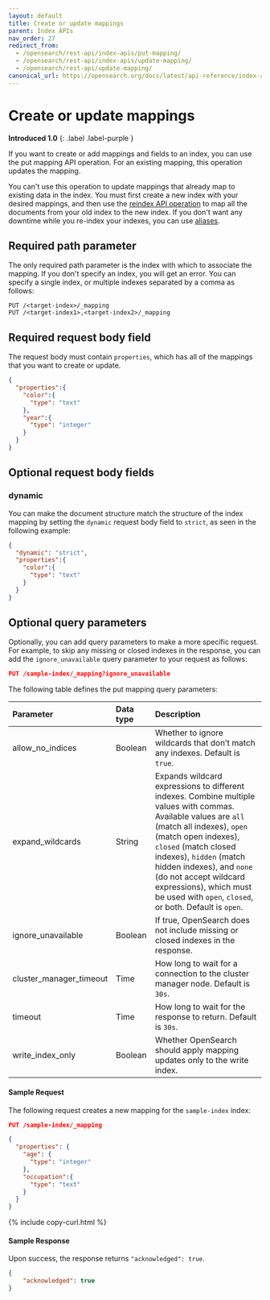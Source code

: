```yaml
---
layout: default
title: Create or update mappings
parent: Index APIs
nav_order: 27
redirect_from:
  - /opensearch/rest-api/index-apis/put-mapping/
  - /opensearch/rest-api/index-apis/update-mapping/
  - /opensearch/rest-api/update-mapping/
canonical_url: https://opensearch.org/docs/latest/api-reference/index-apis/put-mapping/
---
```


# Create or update mappings
**Introduced 1.0**
{: .label .label-purple }

If you want to create or add mappings and fields to an index, you can use the put mapping API operation. For an existing mapping, this operation updates the mapping.

You can't use this operation to update mappings that already map to existing data in the index. You must first create a new index with your desired mappings, and then use the [reindex API operation]({{site.url}}{{site.baseurl}}/opensearch/reindex-data) to map all the documents from your old index to the new index. If you don't want any downtime while you re-index your indexes, you can use [aliases]({{site.url}}{{site.baseurl}}/opensearch/index-alias).


## Required path parameter

The only required path parameter is the index with which to associate the mapping. If you don't specify an index, you will get an error. You can specify a single index, or multiple indexes separated by a comma as follows:

```
PUT /<target-index>/_mapping
PUT /<target-index1>,<target-index2>/_mapping
```

## Required request body field

The request body must contain `properties`, which has all of the mappings that you want to create or update.

```json
{
  "properties":{
    "color":{
      "type": "text"
    },
    "year":{
      "type": "integer"
    }
  }
}
```

## Optional request body fields

### dynamic

You can make the document structure match the structure of the index mapping by setting the `dynamic` request body field to `strict`, as seen in the following example:

```json
{
  "dynamic": "strict",
  "properties":{
    "color":{
      "type": "text"
    }
  }
}
```

## Optional query parameters

Optionally, you can add query parameters to make a more specific request. For example, to skip any missing or closed indexes in the response, you can add the `ignore_unavailable` query parameter to your request as follows:

```json
PUT /sample-index/_mapping?ignore_unavailable
```

The following table defines the put mapping query parameters:

Parameter | Data type | Description
:--- | :--- | :---
allow_no_indices | Boolean | Whether to ignore wildcards that don’t match any indexes. Default is `true`.
expand_wildcards | String | Expands wildcard expressions to different indexes. Combine multiple values with commas. Available values are `all` (match all indexes), `open` (match open indexes), `closed` (match closed indexes), `hidden` (match hidden indexes), and `none` (do not accept wildcard expressions), which must be used with `open`, `closed`, or both. Default is `open`.
ignore_unavailable | Boolean | If true, OpenSearch does not include missing or closed indexes in the response.
cluster_manager_timeout | Time | How long to wait for a connection to the cluster manager node. Default is `30s`.
timeout | Time | How long to wait for the response to return. Default is `30s`.
write_index_only | Boolean | Whether OpenSearch should apply mapping updates only to the write index.

#### Sample Request

The following request creates a new mapping for the `sample-index` index:

```json
PUT /sample-index/_mapping

{
  "properties": {
    "age": {
      "type": "integer"
    },
    "occupation":{
      "type": "text"
    }
  }
}
```
{% include copy-curl.html %}

#### Sample Response

Upon success, the response returns `"acknowledged": true`.

```json
{
    "acknowledged": true
}
```


